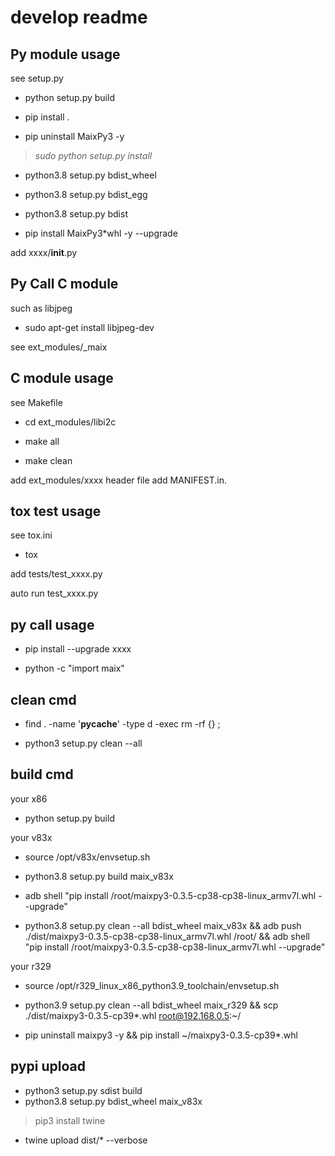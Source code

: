 # develop readme

## Py module usage

see setup.py

- python setup.py build

- pip install .

- pip uninstall MaixPy3 -y

> *sudo python setup.py install*

- python3.8 setup.py bdist_wheel

- python3.8 setup.py bdist_egg

- python3.8 setup.py bdist

- pip install MaixPy3*whl -y --upgrade

add xxxx/__init__.py

## Py Call C module

such as libjpeg

- sudo apt-get install libjpeg-dev

see ext_modules/_maix

## C module usage

see Makefile

- cd ext_modules/libi2c

- make all

- make clean

add ext_modules/xxxx
header file add MANIFEST.in.

## tox test usage

see tox.ini

- tox

add tests/test_xxxx.py

auto run test_xxxx.py

## py call usage

- pip install --upgrade xxxx

- python -c "import maix"

## clean cmd

- find . -name '__pycache__' -type d -exec rm -rf {} \;

- python3 setup.py clean --all

## build cmd

your x86

- python setup.py build

your v83x

- source /opt/v83x/envsetup.sh

- python3.8 setup.py build maix_v83x

- adb shell "pip install /root/maixpy3-0.3.5-cp38-cp38-linux_armv7l.whl --upgrade"

- python3.8 setup.py clean --all bdist_wheel maix_v83x && adb push ./dist/maixpy3-0.3.5-cp38-cp38-linux_armv7l.whl /root/ && adb shell "pip install /root/maixpy3-0.3.5-cp38-cp38-linux_armv7l.whl --upgrade"

your r329

- source /opt/r329_linux_x86_python3.9_toolchain/envsetup.sh

- python3.9 setup.py clean --all bdist_wheel maix_r329 && scp ./dist/maixpy3-0.3.5-cp39*.whl root@192.168.0.5:~/

- pip uninstall maixpy3 -y && pip install ~/maixpy3-0.3.5-cp39*.whl

## pypi upload

- python3 setup.py sdist build
- python3.8 setup.py bdist_wheel maix_v83x

> pip3 install twine

- twine upload dist/* --verbose
